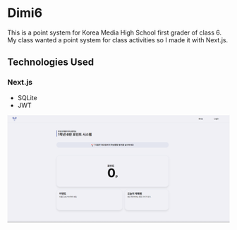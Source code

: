 # Dimi6
This is a point system for Korea Media High School first grader of class 6. 
My class wanted a point system for class activities so I made it with Next.js.
## Technologies Used
### Next.js
- SQLite
- JWT 


![Dimi6](./a.png)